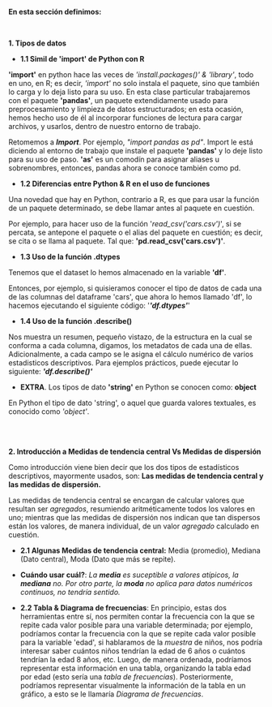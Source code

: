 **En esta sección definimos:**

<br>

**1. Tipos de datos**

* **1.1 Simil de 'import' de Python con R**

**'import'** en python hace las veces de *'install.packages()' & 'library'*, todo en uno, en R; es decir, *'import'* no solo instala el paquete, sino que también lo carga y lo deja listo para su uso. En esta clase particular trabajaremos con el paquete **'pandas'**, un paquete extendidamente usado para preprocesamiento y limpieza de datos estructurados; en esta ocasión, hemos hecho uso de él al incorporar funciones de lectura para cargar archivos, y usarlos, dentro de nuestro entorno de trabajo.

Retomemos a **_Import_**. Por ejemplo, *"import pandas as pd"*. Import le está diciendo al entorno de trabajo que instale el paquete **'pandas'** y lo deje listo para su uso de paso. **'as'** es un comodín para asignar aliases u sobrenombres, entonces, pandas ahora se conoce también como pd. 


* **1.2 Diferencias entre Python & R en el uso de funciones**

Una novedad que hay en Python, contrario a R, es que para usar la función de un paquete determinado, se debe llamar antes al paquete en cuestión. 

Por ejemplo, para hacer uso de la función '*read_csv('cars.csv')*', si se percata, se antepone el paquete o el alias del paquete en cuestión; es decir, se cita o se llama al paquete. Tal que: **'pd.read_csv('cars.csv')'**.


* **1.3 Uso de la función .dtypes**

Tenemos que el dataset lo hemos almacenado en la variable **'df'**. 

Entonces, por ejemplo, si quisieramos conocer el tipo de datos de cada una de las columnas del dataframe 'cars', que ahora lo hemos llamado 'df', lo hacemos ejecutando el siguiente código: '***'df.dtypes'***'


* **1.4 Uso de la función .describe()**

Nos muestra un resumen, pequeño vistazo, de la estructura en la cual se conforma a cada columna, digamos, los metadatos de cada una de ellas. Adicionalmente, a cada campo se le asigna el cálculo numérico de varios estadisticos descriptivos. Para ejemplos prácticos, puede ejecutar lo siguiente: ***'df.describe()'***


* **EXTRA**. Los tipos de dato **'string'** en Python se conocen como: **object**

En Python el tipo de dato 'string', o aquel que guarda valores textuales, es conocido como _'object'_.


<br>
<br>


**2. Introducción a Medidas de tendencia central Vs Medidas de dispersión**

Como introducción viene bien decir que los dos tipos de estadísticos descriptivos, mayormente usados, son: **Las medidas de tendencia central y las medidas de dispersión.**

Las medidas de tendencia central se encargan de calcular valores que resultan ser *agregados*, resumiendo aritméticamente todos los valores en uno; mientras que las medidas de dispersión nos indican que tan dispersos están los valores, de manera individual, de un valor *agregado* calculado en cuestión.   

* **2.1 Algunas Medidas de tendencia central:** Media (promedio), Mediana (Dato central), Moda (Dato que más se repite). 

* **Cuándo usar cuál?**: *La **media** es suceptible a valores atípicos, la **mediana** no. Por otro parte, la **moda** no aplica para datos numéricos continuos, no tendría sentido.* 


* **2.2 Tabla & Diagrama de frecuencias**: En principio, estas dos herramientas entre sí, nos permiten contar la frecuencia con la que se repite cada valor posible para una variable determinada; por ejemplo, podríamos contar la frecuencia con la que se repite cada valor posible para la variable 'edad', si hablaramos de la *muestra* de niños, nos podría interesar saber cuántos niños tendrían la edad de 6 años o cuántos tendrían la edad 8 años, etc. Luego, de manera ordenada, podríamos representar esta información en una tabla, organizando la tabla edad por edad (esto sería una *tabla de frecuencias*). Posteriormente, podríamos representar visualmente la información de la tabla en un gráfico, a esto se le llamaría *Diagrama de frecuencias*.  
